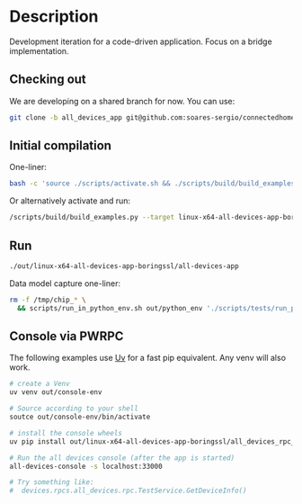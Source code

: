 # Description

Development iteration for a code-driven application. Focus on a bridge
implementation.

## Checking out

We are developing on a shared branch for now. You can use:

```sh
git clone -b all_devices_app git@github.com:soares-sergio/connectedhomeip.git connectedhomeip-all-devices
```

## Initial compilation

One-liner:

```sh
bash -c 'source ./scripts/activate.sh && ./scripts/build/build_examples.py --target linux-x64-all-devices-app-boringssl build'
```

Or alternatively activate and run:

```sh
/scripts/build/build_examples.py --target linux-x64-all-devices-app-boringssl
```

## Run

```sh
./out/linux-x64-all-devices-app-boringssl/all-devices-app
```

Data model capture one-liner:

```sh
rm -f /tmp/chip_* \
  && scripts/run_in_python_env.sh out/python_env './scripts/tests/run_python_test.py --app ./out/linux-x64-all-devices-app-boringssl/all-devices-app --app-args "--trace-to json:log" --script src/python_testing/TC_DeviceBasicComposition.py --script-args "--manual-code 34970112332 --tests test_TC_IDM_12_1"'
```

## Console via PWRPC

The following examples use [Uv](git@github.com:project-chip/connectedhomeip.git) for a fast pip equivalent. Any venv will also work.

```sh
# create a Venv
uv venv out/console-env

# Source according to your shell
soutce out/console-env/bin/activate

# install the console wheels
uv pip install out/linux-x64-all-devices-app-boringssl/all_devices_rpc_console_wheels/*.whl

# Run the all devices console (after the app is started)
all-devices-console -s localhost:33000

# Try something like:
#  devices.rpcs.all_devices.rpc.TestService.GetDeviceInfo()

```
